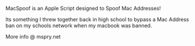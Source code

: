 MacSpoof is an Apple Script designed to Spoof Mac Addresses!

Its something I threw together back in high school to bypass a Mac Address ban on my schools network when my macbook was banned.

More info @ mspry.net